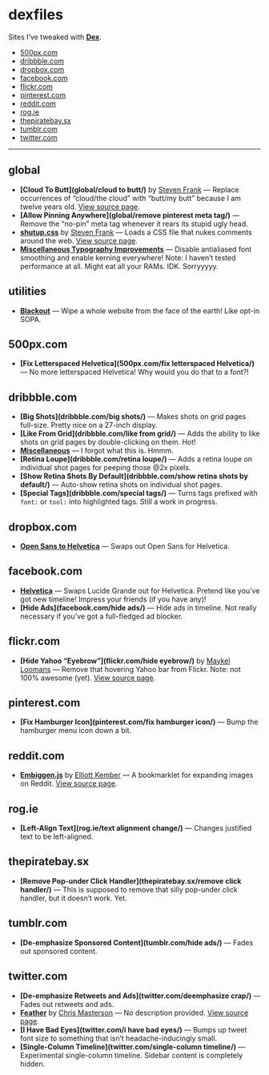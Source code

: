 # dexfiles

Sites I’ve tweaked with **[Dex](https://github.com/meyer/dex)**.

- [500px.com](#500pxcom)
- [dribbble.com](#dribbblecom)
- [dropbox.com](#dropboxcom)
- [facebook.com](#facebookcom)
- [flickr.com](#flickrcom)
- [pinterest.com](#pinterestcom)
- [reddit.com](#redditcom)
- [rog.ie](#rogie)
- [thepiratebay.sx](#thepiratebaysx)
- [tumblr.com](#tumblrcom)
- [twitter.com](#twittercom)


---


## global

- **[Cloud To Butt](global/cloud to butt/)** by [Steven Frank](http://twitter.com/stevenf) — Replace occurrences of “cloud/the cloud” with “butt/my butt” because I am twelve years old. [View source page](https://github.com/panicsteve/cloud-to-butt).
- **[Allow Pinning Anywhere](global/remove pinterest meta tag/)** — Remove the “no-pin” meta tag whenever it rears its stupid ugly head.
- **[shutup.css](global/shutup/)** by [Steven Frank](http://twitter.com/stevenf) — Loads a CSS file that nukes comments around the web. [View source page](http://stevenf.com/shutup-css).
- **[Miscellaneous Typography Improvements](global/typography/)** — Disable antialiased font smoothing and enable kerning everywhere! Note: I haven’t tested performance at all. Might eat all your RAMs. IDK. Sorryyyyy.

## utilities

- **[Blackout](utilities/blackout/)** — Wipe a whole website from the face of the earth! Like opt-in SOPA.

## 500px.com

- **[Fix Letterspaced Helvetica](500px.com/fix letterspaced Helvetica/)** — No more letterspaced Helvetica! Why would you do that to a font?!

## dribbble.com

- **[Big Shots](dribbble.com/big shots/)** — Makes shots on grid pages full-size. Pretty nice on a 27-inch display.
- **[Like From Grid](dribbble.com/like from grid/)** — Adds the ability to like shots on grid pages by double-clicking on them. Hot!
- **[Miscellaneous](dribbble.com/miscellaneous/)** — I forgot what this is. Hmmm.
- **[Retina Loupe](dribbble.com/retina loupe/)** — Adds a retina loupe on individual shot pages for peeping those @2x pixels.
- **[Show Retina Shots By Default](dribbble.com/show retina shots by default/)** — Auto-show retina shots on individual shot pages.
- **[Special Tags](dribbble.com/special tags/)** — Turns tags prefixed with `font:` or `tool:` into highlighted tags. Still a work in progress.

## dropbox.com

- **[Open Sans to Helvetica](dropbox.com/helvetica/)** — Swaps out Open Sans for Helvetica.

## facebook.com

- **[Helvetica](facebook.com/helvetica/)** — Swaps Lucide Grande out for Helvetica. Pretend like you’ve got new timeline! Impress your friends (if you have any)!
- **[Hide Ads](facebook.com/hide ads/)** — Hide ads in timeline. Not really necessary if you’ve got a full-fledged ad blocker.

## flickr.com

- **[Hide Yahoo “Eyebrow”](flickr.com/hide eyebrow/)** by [Maykel Loomans](http://twitter.com/miekd) — Remove that hovering Yahoo bar from Flickr. Note: not 100% awesome (yet). [View source page](https://gist.github.com/miekd/5950455).

## pinterest.com

- **[Fix Hamburger Icon](pinterest.com/fix hamburger icon/)** — Bump the hamburger menu icon down a bit.

## reddit.com

- **[Embiggen.js](reddit.com/embiggen/)** by [Elliott Kember](http://twitter.com/elliottkember) — A bookmarklet for expanding images on Reddit. [View source page](https://gist.github.com/elliottkember/6121258).

## rog.ie

- **[Left-Align Text](rog.ie/text alignment change/)** — Changes justified text to be left-aligned.

## thepiratebay.sx

- **[Remove Pop-under Click Handler](thepiratebay.sx/remove click handler/)** — This is supposed to remove that silly pop-under click handler, but it doesn’t work. Yet.

## tumblr.com

- **[De-emphasize Sponsored Content](tumblr.com/hide ads/)** — Fades out sponsored content.

## twitter.com

- **[De-emphasize Retweets and Ads](twitter.com/deemphasize crap/)** — Fades out retweets and ads.
- **[Feather](twitter.com/feather/)** by [Chris Masterson](http://twitter.com/chrismasterson) — No description provided. [View source page](http://chrismasterson.me/feather/).
- **[I Have Bad Eyes](twitter.com/i have bad eyes/)** — Bumps up tweet font size to something that isn’t headache-inducingly small.
- **[Single-Column Timeline](twitter.com/single-column timeline/)** — Experimental single-column timeline. Sidebar content is completely hidden.

